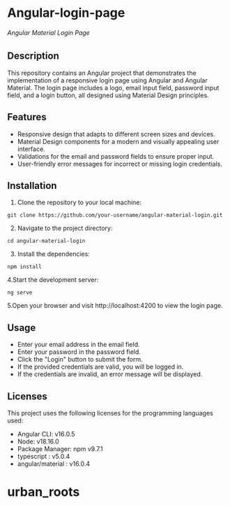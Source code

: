 # Angular-login-page
<h6>Angular Material Login Page</h6>

## Description
This repository contains an Angular project that demonstrates the implementation of a responsive login page using Angular and Angular Material. The login page includes a logo, email input field, password input field, and a login button, all designed using Material Design principles.

## Features
* Responsive design that adapts to different screen sizes and devices.
* Material Design components for a modern and visually appealing user interface.
* Validations for the email and password fields to ensure proper input.
* User-friendly error messages for incorrect or missing login credentials.

## Installation
1. Clone the repository to your local machine:
```mark
git clone https://github.com/your-username/angular-material-login.git
```
2. Navigate to the project directory:
```mark
cd angular-material-login
```
3. Install the dependencies:
```mark
npm install
```
4.Start the development server:
```mark
ng serve
```
5.Open your browser and visit http://localhost:4200 to view the login page.

## Usage
* Enter your email address in the email field.
* Enter your password in the password field.
* Click the "Login" button to submit the form.
* If the provided credentials are valid, you will be logged in.
* If the credentials are invalid, an error message will be displayed.

## Licenses
This project uses the following licenses for the programming languages used:

- Angular CLI: v16.0.5
- Node: v18.16.0
- Package Manager: npm v9.7.1
- typescript : v5.0.4
- angular/material : v16.0.4


# urban_roots
